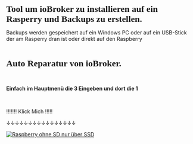 <p class="text-center"><span style="font-family:'Comic Sans MS', 'Marker Felt', cursive;"><span style="font-size: 18pt;"><strong>Tool um ioBroker zu installieren auf ein Rasperry und Backups zu erstellen.</strong></span></span></p>
<p class="text-center">Backups werden gespeichert auf ein Windows PC oder auf ein USB-Stick der am Rasperry dran ist oder direkt auf den Raspberry</p>
<p class="text-center"><br></p>
<p class="text-center"><strong><span style="font-family: Comic Sans MS, Marker Felt, cursive"><span style="font-size: 18pt">Auto Reparatur von ioBroker. </span></span></strong></p>
<p class="text-center"><br></p>
<p class="text-center"><strong>Einfach im Hauptmenü die 3 Eingeben und dort die 1</strong></p>
<p class="text-center"><br></p>

!!!!!!! Klick Mich !!!!!

 ↓↓↓↓↓↓↓↓↓↓↓↓↓↓↓↓

[![Raspberry ohne SD nur über SSD](https://img.youtube.com/vi/jItle0HXxg0/0.jpg)](https://www.youtube.com/watch?v=jItle0HXxg0 "Raspberry ohne SD nur über SSD")
